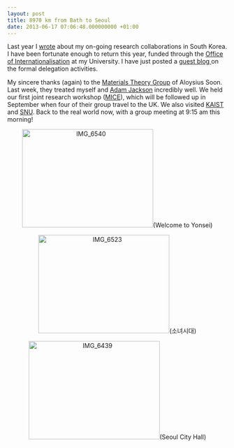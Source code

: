 ```yaml
---
layout: post
title: 8970 km from Bath to Seoul
date: 2013-06-17 07:06:48.000000000 +01:00
---
```

<p>Last year I <a href="http://thelostelectron.wordpress.com/2012/10/27/gangnam-science/">wrote</a> about my on-going research collaborations in South Korea. I have been fortunate enough to return this year, funded through the <a href="http://www.bath.ac.uk/news/2012/03/06/colin-grant/">Office of Internationalisation</a> at my University. I have just posted a <a href="http://blogs.bath.ac.uk/cg482/2013/06/16/neither-bottom-up-nor-top-down-the-value-of-sceptics-guest-blog/">guest blog </a>on the formal delegation activities.</p>
<p>My sincere thanks (again) to the <a href="http://yonseimtg.weebly.com/">Materials Theory Group</a> of Aloysius Soon. Last week, they treated myself and <a href="http://people.bath.ac.uk/aj252/">Adam Jackson</a> incredibly well. We held our first joint research workshop (<a href="http://mtg-mice-workshop.weebly.com/mice-jun-2013.html">MICE</a>), which will be followed up in September when four of their group travel to the UK. We also visited <a href="http://kchannel.kaist.ac.kr/CH832-000">KAIST</a> and <a href="http://cqmp.snu.ac.kr/jyu/pw/index.php">SNU</a>. Back to the real world now, with a group meeting at 9:15 am this morning!</p>
<p style="text-align:center;"><a href="http://thelostelectron.files.wordpress.com/2013/06/img_6540.jpg"><img class="size-medium wp-image-619 aligncenter" alt="IMG_6540" src="{{ site.baseurl }}/assets/2013/06/img_6540.jpg?w=300" width="300" height="225" /></a>(Welcome to Yonsei)</p>
<p style="text-align:center;"><a href="http://thelostelectron.files.wordpress.com/2013/06/img_6523.jpg"><img class="aligncenter" alt="IMG_6523" src="{{ site.baseurl }}/assets/2013/06/img_6523.jpg?w=300" width="300" height="225" /></a>(소녀시대)</p>
<p style="text-align:center;"><a href="http://thelostelectron.files.wordpress.com/2013/06/img_6439.jpg"><img class="aligncenter" alt="IMG_6439" src="{{ site.baseurl }}/assets/2013/06/img_6439.jpg?w=300" width="300" height="225" /></a>(Seoul City Hall)</p>
